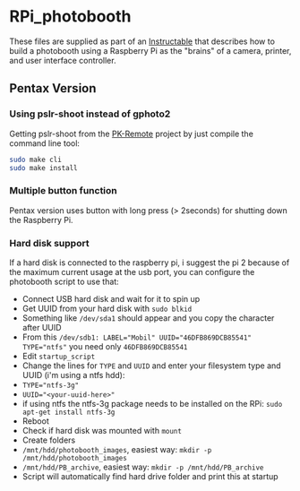 RPi_photobooth
==============

These files are supplied as part of an [Instructable](http://www.instructables.com/id/Raspberry-Pi-photo-booth-controller/) that describes how to build a photobooth using a Raspberry Pi as the "brains" of a camera, printer, and user interface controller.

## Pentax Version
### Using pslr-shoot instead of gphoto2
Getting pslr-shoot from the [PK-Remote](https://sourceforge.net/projects/pkremote/) project by just compile the command line tool:
```bash
sudo make cli
sudo make install
```

### Multiple button function
Pentax version uses button with long press (> 2seconds) for shutting down the Raspberry Pi.

### Hard disk support
If a hard disk is connected to the raspberry pi, i suggest the pi 2 because of the maximum current usage at the usb port, you can configure
the photobooth script to use that:

* Connect USB hard disk and wait for it to spin up
* Get UUID from your hard disk with `sudo blkid`
 * Something like `/dev/sda1` should appear and you copy the character after UUID
 * From this `/dev/sdb1: LABEL="Mobil" UUID="46DFB869DCB85541" TYPE="ntfs"` you need only `46DFB869DCB85541`
* Edit `startup_script`
 * Change the lines for `TYPE` and `UUID` and enter your filesystem type and UUID (i'm using a ntfs hdd):
  * `TYPE="ntfs-3g"`
  * `UUID="<your-uuid-here>"`
  * if using ntfs the ntfs-3g package needs to be installed on the RPi: `sudo apt-get install ntfs-3g`
* Reboot
* Check if hard disk was mounted with `mount`
* Create folders
 * `/mnt/hdd/photobooth_images`, easiest way: `mkdir -p /mnt/hdd/photobooth_images`
 * `/mnt/hdd/PB_archive`, easiest way: `mkdir -p /mnt/hdd/PB_archive`
* Script will automatically find hard drive folder and print this at startup
